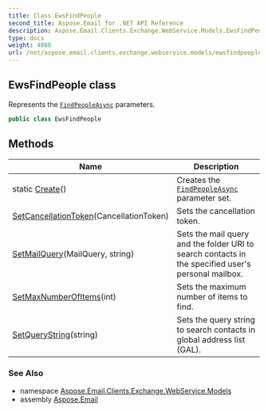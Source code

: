 ```yaml
---
title: Class EwsFindPeople
second_title: Aspose.Email for .NET API Reference
description: Aspose.Email.Clients.Exchange.WebService.Models.EwsFindPeople class. Represents the FindPeopleAsync parameters
type: docs
weight: 4080
url: /net/aspose.email.clients.exchange.webservice.models/ewsfindpeople/
---
```

## EwsFindPeople class

Represents the [`FindPeopleAsync`](../../aspose.email.clients.exchange.webservice/iasyncewsclient/findpeopleasync/) parameters.

```csharp
public class EwsFindPeople
```

## Methods

| Name | Description |
| --- | --- |
| static [Create](../../aspose.email.clients.exchange.webservice.models/ewsfindpeople/create/)() | Creates the [`FindPeopleAsync`](../../aspose.email.clients.exchange.webservice/iasyncewsclient/findpeopleasync/) parameter set. |
| [SetCancellationToken](../../aspose.email.clients.exchange.webservice.models/ewsfindpeople/setcancellationtoken/)(CancellationToken) | Sets the cancellation token. |
| [SetMailQuery](../../aspose.email.clients.exchange.webservice.models/ewsfindpeople/setmailquery/)(MailQuery, string) | Sets the mail query and the folder URI to search contacts in the specified user's personal mailbox. |
| [SetMaxNumberOfItems](../../aspose.email.clients.exchange.webservice.models/ewsfindpeople/setmaxnumberofitems/)(int) | Sets the maximum number of items to find. |
| [SetQueryString](../../aspose.email.clients.exchange.webservice.models/ewsfindpeople/setquerystring/)(string) | Sets the query string to search contacts in global address list (GAL). |

### See Also

* namespace [Aspose.Email.Clients.Exchange.WebService.Models](../../aspose.email.clients.exchange.webservice.models/)
* assembly [Aspose.Email](../../)


